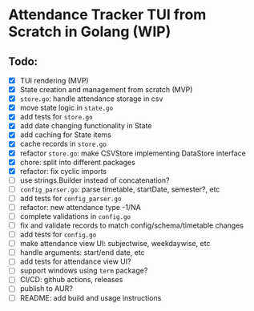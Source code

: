 # Attendance Tracker TUI from Scratch in Golang (WIP)
## Todo:
  - [x] TUI rendering (MVP)
  - [x] State creation and management from scratch (MVP)
  - [x] `store.go`: handle attendance storage in csv
  - [x] move state logic in `state.go`
  - [x] add tests for `store.go`
  - [x] add date changing functionality in State
  - [x] add caching for State items
  - [x] cache records in `store.go`
  - [x] refactor `store.go`: make CSVStore implementing DataStore interface
  - [x] chore: split into different packages
  - [x] refactor: fix cyclic imports
  - [ ] use strings.Builder instead of concatenation?
  - [ ] `config_parser.go`: parse timetable, startDate, semester?, etc
  - [ ] add tests for `config_parser.go`
  - [ ] refactor: new attendance type -1/NA
  - [ ] complete validations in `config.go`
  - [ ] fix and validate records to match config/schema/timetable changes
  - [ ] add tests for `config.go`
  - [ ] make attendance view UI: subjectwise, weekdaywise, etc
  - [ ] handle arguments: start/end date, etc
  - [ ] add tests for attendance view UI?
  - [ ] support windows using `term` package?
  - [ ] CI/CD: github actions, releases
  - [ ] publish to AUR?
  - [ ] README: add build and usage instructions
